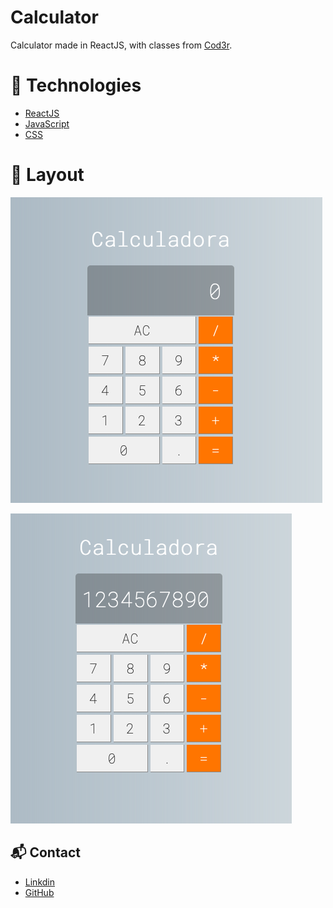 # Calculator 

Calculator made in ReactJS, with classes from <a href="https://www.cod3r.com.br">Cod3r</a>.


# 🚀 Technologies

* [ReactJS](https://pt-br.reactjs.org)
* [JavaScript](https://developer.mozilla.org/en-US/docs/Glossary/JavaScript)
* [CSS](https://developer.mozilla.org/en-US/docs/Web/CSS)


# 🎨 Layout

![Calculadora](https://github.com/fredericoberchof/Calculator_React/blob/master/src/Calculator%202.png)

![Calculadora 2](https://github.com/fredericoberchof/Calculator_React/blob/master/src/Calculator%201.png)



## 📬 Contact

- <a href="https://www.linkedin.com/in/frederico-berchof-69983a135/">Linkdin</a>
- <a href="https://github.com/fredericoberchof">GitHub</a>
 


